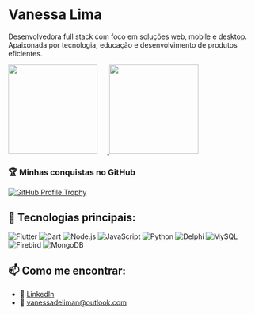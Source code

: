 # Vanessa Lima

Desenvolvedora full stack com foco em soluções web, mobile e desktop.  
Apaixonada por tecnologia, educação e desenvolvimento de produtos eficientes.

<a href="https://github.com/vanessadeliman">
  <div style="display: inline-block; margin-right: 20px;">
    <img height="180em" src="https://github-readme-stats.vercel.app/api?username=vanessadeliman&show_icons=true&theme=dracula&include_all_commits=true&count_private=true" />
  </div>
  <div style="display: inline-block;">
    <img height="180em" src="https://github-readme-stats.vercel.app/api/top-langs/?username=vanessadeliman&layout=compact&langs_count=7&theme=dracula" />
  </div>
</a>


### 🏆 Minhas conquistas no GitHub

<a href="https://github.com/vanessadeliman">
  <img src="https://github-profile-trophy.vercel.app/?username=vanessadeliman&theme=gruvbox&no-frame=true&no-bg=true&margin-w=15" alt="GitHub Profile Trophy" />
</a>


## 🚀 Tecnologias principais:

![Flutter](https://img.shields.io/badge/Flutter-02569B?style=for-the-badge&logo=flutter&logoColor=white)
![Dart](https://img.shields.io/badge/Dart-0175C2?style=for-the-badge&logo=dart&logoColor=white)
![Node.js](https://img.shields.io/badge/Node.js-339933?style=for-the-badge&logo=nodedotjs&logoColor=white)
![JavaScript](https://img.shields.io/badge/JavaScript-F7DF1E?style=for-the-badge&logo=javascript&logoColor=black)
![Python](https://img.shields.io/badge/Python-3776AB?style=for-the-badge&logo=python&logoColor=white)
![Delphi](https://img.shields.io/badge/Delphi-E60000?style=for-the-badge&logo=embarcadero&logoColor=white)
![MySQL](https://img.shields.io/badge/MySQL-4479A1?style=for-the-badge&logo=mysql&logoColor=white)
![Firebird](https://img.shields.io/badge/Firebird-EE4000?style=for-the-badge)
![MongoDB](https://img.shields.io/badge/MongoDB-47A248?style=for-the-badge&logo=mongodb&logoColor=white)

## 📫 Como me encontrar:

- 💼 [LinkedIn]([https://www.linkedin.com/in/seuusuario](https://www.linkedin.com/in/vanessa-de-lima-nascimento-b3124b19b/))
- 📧 vanessadeliman@outlook.com
